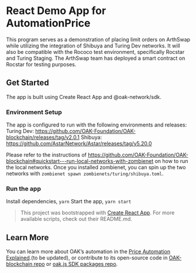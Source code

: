 # React Demo App for AutomationPrice
This program serves as a demonstration of placing limit orders on ArthSwap while utilizing the integration of Shibuya and Turing Dev networks. It will also be compatible with the Rococo test environment, specifically Rocstar and Turing Staging. The ArthSwap team has deployed a smart contract on Rocstar for testing purposes.

## Get Started
The app is built using Create React App and @oak-network/sdk.
### Environment Setup
The app is configured to run with the following environments and releases:
Turing Dev: https://github.com/OAK-Foundation/OAK-blockchain/releases/tag/v2.0.1
Shibuya: https://github.com/AstarNetwork/Astar/releases/tag/v5.20.0

Please refer to the instructions of https://github.com/OAK-Foundation/OAK-blockchain#quickstart---run-local-networks-with-zombienet on how to run the local networks. Once you installed zombienet, you can spin up the two networks with `zombienet spawn zombienets/turing/shibuya.toml`.

### Run the app
Install dependencies, `yarn`
Start the app, `yarn start`

> This project was bootstrapped with [Create React App](https://github.com/facebook/create-react-app). For more available scripts, check out their README.md.

## Learn More

You can learn more about OAK’s automation in the [Price Automation Explained](https://docs.oak.tech/docs/price-automation-explained/).(to be updated), or contribute to its open-source code in [OAK-blockchain repo](https://github.com/OAK-Foundation/OAK-blockchain) or [oak.js SDK packages repo](https://github.com/OAK-Foundation/oak.js).

